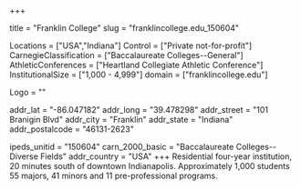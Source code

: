 
+++

title = "Franklin College"
slug = "franklincollege.edu_150604"

Locations = ["USA","Indiana"]
Control = ["Private not-for-profit"]
CarnegieClassification = ["Baccalaureate Colleges--General"]
AthleticConferences = ["Heartland Collegiate Athletic Conference"]
InstitutionalSize = ["1,000 - 4,999"]
domain = ["franklincollege.edu"]

Logo = ""

addr_lat = "-86.047182"
addr_long = "39.478298"
addr_street = "101 Branigin Blvd"
addr_city = "Franklin"
addr_state = "Indiana"
addr_postalcode = "46131-2623"

ipeds_unitid = "150604"
carn_2000_basic = "Baccalaureate Colleges--Diverse Fields"
addr_country = "USA"
+++
    Residential four-year institution, 20 minutes south of downtown Indianapolis. Approximately 1,000 students 55 majors, 41 minors and 11 pre-professional programs.
